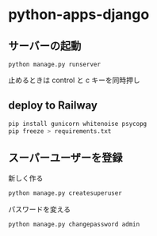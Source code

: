 # python-apps-django

## サーバーの起動

`python manage.py runserver`

止めるときは control と c キーを同時押し

## deploy to Railway

```sh
pip install gunicorn whitenoise psycopg
pip freeze > requirements.txt
```

## スーパーユーザーを登録

新しく作る

```sh
python manage.py createsuperuser
```

パスワードを変える

```sh
python manage.py changepassword admin
```
